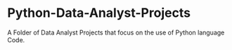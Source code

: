 # Python-Data-Analyst-Projects
A Folder of Data Analyst Projects that focus on the use of Python language Code. 
